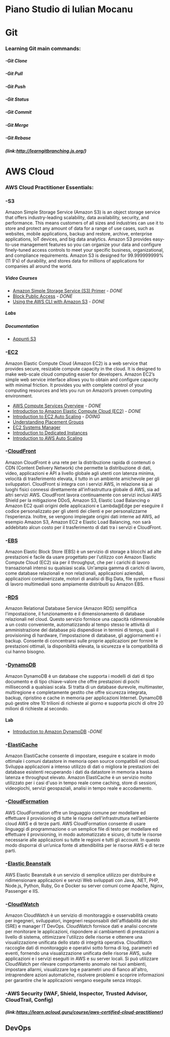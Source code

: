 # Piano Studio di Iulian Mocanu

# Git
### **Learning Git main commands:**
#####	-Git Clone
#####	-Git Pull
#####	-Git Push
#####	-Git Status
#####	-Git Commit
#####	-Git Merge
#####	-Git Rebase

##### (link:http://learngitbranching.js.org/)

# AWS Cloud

### **AWS Cloud Practitioner Essentials:**

### -**S3**
Amazon Simple Storage Service (Amazon S3) is an object storage service that offers industry-leading scalability, data availability, security, and performance. This means customers of all sizes and industries can use it to store and protect any amount of data for a range of use cases, such as websites, mobile applications, backup and restore, archive, enterprise applications, IoT devices, and big data analytics. Amazon S3 provides easy-to-use management features so you can organize your data and configure finely-tuned access controls to meet your specific business, organizational, and compliance requirements. Amazon S3 is designed for 99.999999999% (11 9's) of durability, and stores data for millions of applications for companies all around the world.

##### Video  Courses

- [Amazon Simple Storage Service (S3) Primer](https://www.aws.training/Details/Curriculum?id=32729) - *DONE*
- [Block Public Access](https://www.aws.training/Details/eLearning?id=36856)  - *DONE*
- [Using the AWS CLI with Amazon S3](https://www.aws.training/Details/Video?id=26120) - *DONE*

##### Labs

##### Documentation
- [Appunti S3](https://github.com/iulianmo/piano-studio-aws-cloud/tree/master/appunti/S3)
 
###	**-[EC2](https://www.aws.training/Details/Video?id=16382)**
Amazon Elastic Compute Cloud (Amazon EC2) is a web service that provides secure, resizable compute capacity in the cloud. It is designed to make web-scale cloud computing easier for developers. Amazon EC2’s simple web service interface allows you to obtain and configure capacity with minimal friction. It provides you with complete control of your computing resources and lets you run on Amazon’s proven computing environment.

- [AWS Compute Services Overview](https://www.aws.training/Details/Video?id=16203) - *DONE*
- [Introduction to Amazon Elastic Compute Cloud (EC2)](https://www.aws.training/Details/Video?id=16382) - *DONE*
- [Introduction to EC2 Auto Scaling](https://www.aws.training/Details/Video?id=16387) - _DOING_
- [Understanding Placement Groups](https://www.aws.training/Details/Video?id=16485)
- [EC2 Systems Manager](https://www.aws.training/Details/Curriculum?id=13830)
- [Introduction to Dedicated Instances](https://www.aws.training/Details/Video?id=16481)
- [Introduction to AWS Auto Scaling](https://www.aws.training/Details/Video?id=18344)

###    **-[CloudFront](https://www.aws.training/Details/Video?id=15891)**
Amazon CloudFront è una rete per la distribuzione rapida di contenuti o CDN (Content Delivery Network) che permette la distribuzione di dati, video, applicazioni e API a livello globale agli utenti con latenza minima, velocità di trasferimento elevata, il tutto in un ambiente amichevole per gli sviluppatori. CloudFront si integra con i servizi AWS, in relazione sia ai luoghi fisici connessi direttamente all'infrastruttura globale di AWS, sia ad altri servizi AWS. CloudFront lavora continuamente con servizi inclusi AWS Shield per la mitigazione DDoS, Amazon S3, Elastic Load Balancing o Amazon EC2 quali origini delle applicazioni e Lambda@Edge per eseguire il codice personalizzato per gli utenti dei clienti e per personalizzarne l’esperienza. Inoltre, se vengono impiegate origini dati interne ad AWS, ad esempio Amazon S3, Amazon EC2 e Elastic Load Balancing, non sarà addebitato alcun costo per il trasferimento di dati tra i servizi e CloudFront.

###	**-[EBS](https://www.aws.training/Details/Video?id=16445)**
Amazon Elastic Block Store (EBS) è un servizio di storage a blocchi ad alte prestazioni e facile da usare progettato per l'utilizzo con Amazon Elastic Compute Cloud (EC2) sia per il throughput, che per i carichi di lavoro transazionali intensi su qualsiasi scala. Un'ampia gamma di carichi di lavoro, come database relazionali e non relazionali, applicazioni aziendali, applicazioni containerizzate, motori di analisi di Big Data, file system e flussi di lavoro multimediali sono ampiamente distribuiti su Amazon EBS.

###	**-[RDS](https://www.aws.training/Details/Video?id=36900)**
Amazon Relational Database Service (Amazon RDS) semplifica l'impostazione, il funzionamento e il dimensionamento di database relazionali nel cloud. Questo servizio fornisce una capacità ridimensionabile a un costo conveniente, automatizzando al tempo stesso le attività di amministrazione del database più dispendiose in termini di tempo, quali il provisioning di hardware, l'impostazione di database, gli aggiornamenti e i backup. Consente di concentrarsi sulle proprie applicazioni per fornire le prestazioni ottimali, la disponibilità elevata, la sicurezza e la compatibilità di cui hanno bisogno.

###	**-[DynamoDB](https://www.aws.training/Details/Video?id=16021)**
Amazon DynamoDB è un database che supporta i modelli di dati di tipo documento e di tipo chiave-valore che offre prestazioni di pochi millisecondi a qualsiasi scala. Si tratta di un database durevole, multimaster, multiregione e completamente gestito che offre sicurezza integrata, backup, ripristino e cache in memoria per applicazioni Internet. DynamoDB può gestire oltre 10 trilioni di richieste al giorno e supporta picchi di oltre 20 milioni di richieste al secondo.

#### Lab 

- [Introduction to Amazon DynamoDB](https://www.qwiklabs.com/focuses/10407?catalog_rank=%7B%22rank%22%3A3%2C%22num_filters%22%3A0%2C%22has_search%22%3Atrue%7D&parent=catalog&search_id=4762834) -*DONE*


###	**-[ElastiCache](https://www.aws.training/Details/Video?id=36892)**
Amazon ElastiCache consente di impostare, eseguire e scalare in modo ottimale i comuni datastore in memoria open source compatibili nel cloud. Sviluppa applicazioni a intenso utilizzo di dati o migliora le prestazioni dei database esistenti recuperando i dati da datastore in memoria a bassa latenza e throughput elevato. Amazon ElastiCache è un servizio molto utilizzato per i casi d'uso in tempo reale come caching, store di sessioni, videogiochi, servizi geospaziali, analisi in tempo reale e accodamento.

###	**-[CloudFormation](https://www.aws.training/Details/Video?id=15892)**
AWS CloudFormation offre un linguaggio comune per modellare ed effettuare il provisioning di tutte le risorse dell'infrastruttura nell’ambiente cloud AWS e di terze parti. AWS CloudFormation consente di usare linguaggi di programmazione o un semplice file di testo per modellare ed effettuare il provisioning, in modo automatizzato e sicuro, di tutte le risorse necessarie alle applicazioni su tutte le regioni e tutti gli account. In questo modo disporrai di un’unica fonte di attendibilità per le risorse AWS e di terze parti.

###	**-[Elastic Beanstalk](https://www.aws.training/Details/Video?id=15878)**
AWS Elastic Beanstalk è un servizio di semplice utilizzo per distribuire e ridimensionare applicazioni e servizi Web sviluppati con Java, .NET, PHP, Node.js, Python, Ruby, Go e Docker su server comuni come Apache, Nginx, Passenger e IIS.

###	**-[CloudWatch](https://www.aws.training/Details/Video?id=16390)**
Amazon CloudWatch è un servizio di monitoraggio e osservabilità creato per ingegneri, sviluppatori, ingegneri responsabili dell'affidabilità del sito (SRE) e manager IT DevOps. CloudWatch fornisce dati e analisi concrete per monitorare le applicazioni, rispondere ai cambiamenti di prestazioni a livello di sistema, ottimizzare l'utilizzo delle risorse e ottenere una visualizzazione unificata dello stato di integrità operativa. CloudWatch raccoglie dati di monitoraggio e operativi sotto forma di log, parametri ed eventi, fornendo una visualizzazione unificata delle risorse AWS, sulle applicazioni e i servizi eseguiti in AWS e su server locali. Si può utilizzare CloudWatch per rilevare comportamento anomalo nei tuoi ambienti, impostare allarmi, visualizzare log e parametri uno di fianco all'altro, intraprendere azioni automatiche, risolvere problemi e scoprire informazioni per garantire che le applicazioni
vengano eseguite senza intoppi.

###    **-AWS Security (WAF, Shield, Inspector, Trusted Advisor, CloudTrail, Config)**

##### (link:https://learn.acloud.guru/course/aws-certified-cloud-practitioner)

## DevOps
